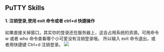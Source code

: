 ## PuTTY Skills
#### 1. 注销登录,使用 exit 命令或者 ctrl+d 快捷操作
如果直接关掉窗口，其实你的登录还在服务器上，这会占用系统的资源。可用命令 w 或者 who 命令查看哪个小可爱没有注销登录哦。
所以输入 exit 命令退出，或者用快捷键 Ctrl+d 注销登录。
![](https://s3.bmp.ovh/imgs/2022/01/ef2c276050692231.png)
